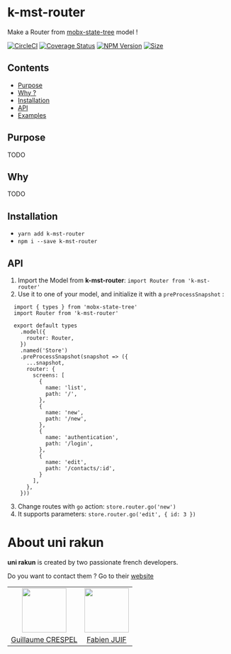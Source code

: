 # k-mst-router

Make a Router from [mobx-state-tree](https://github.com/mobxjs/mobx-state-tree) model !

[![CircleCI](https://circleci.com/gh/unirakun/k-mst-router.svg?style=shield)](https://circleci.com/gh/unirakun/k-mst-router) [![Coverage Status](https://coveralls.io/repos/github/unirakun/k-mst-router/badge.svg?branch=master)](https://coveralls.io/github/unirakun/k-mst-router?branch=master) [![NPM Version](https://badge.fury.io/js/k-mst-router.svg)](https://www.npmjs.com/package/k-mst-router)
[![Size](http://img.badgesize.io/unirakun/k-mst-router/master/index.js.svg)]()

## Contents
 - [Purpose](#purpose)
 - [Why ?](#why)
 - [Installation](#installation)
 - [API](#api)
 - [Examples](#examples)

## Purpose
TODO

## Why
TODO

## Installation
 - `yarn add k-mst-router`
 - `npm i --save k-mst-router`

## API
  1. Import the Model from **k-mst-router**: `import Router from 'k-mst-router'`
  2. Use it to one of your model, and initialize it with a `preProcessSnapshot` :
  ```es6
    import { types } from 'mobx-state-tree'
    import Router from 'k-mst-router'

    export default types
      .model({
        router: Router,
      })
      .named('Store')
      .preProcessSnapshot(snapshot => ({
        ...snapshot,
        router: {
          screens: [
            {
              name: 'list',
              path: '/',
            },
            {
              name: 'new',
              path: '/new',
            },
            {
              name: 'authentication',
              path: '/login',
            },
            {
              name: 'edit',
              path: '/contacts/:id',
            }
          ],
        },
      }))
  ```
  3. Change routes with `go` action: `store.router.go('new')`
  4. It supports parameters: `store.router.go('edit', { id: 3 })`

# About uni rakun
**uni rakun** is created by two passionate french developers.

Do you want to contact them ? Go to their [website](https://unirakun.fr)

<table border="0">
 <tr>
  <td align="center"><img src="https://avatars1.githubusercontent.com/u/26094222?s=460&v=4" width="100" /></td>
  <td align="center"><img src="https://avatars1.githubusercontent.com/u/17828231?s=460&v=4" width="100" /></td>
 </tr>
 <tr>
  <td align="center"><a href="https://github.com/guillaumecrespel">Guillaume CRESPEL</a></td>
  <td align="center"><a href="https://github.com/fabienjuif">Fabien JUIF</a></td>
</table>
